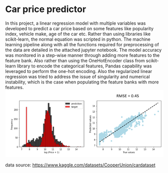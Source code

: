 # Car price predictor

In this project, a linear regression model with multiple variables was developed to predict a car price based on some features like popularity index, vehicle make, age of the car etc. Rather than using libraries like scikit-learn, the normal equation was scripted in python. The machine learning pipeline along with all the functions required for preprocessing of the data are detailed in the attached jupyter notebook. The model accuracy was monitored in a step-wise manner through adding more features to the feature bank. Also rather than using the OneHotEncoder class from scikit-learn library to encode the categorical features, Pandas capability was leveraged to perform the one-hot encoding. Also the regularized linear regression was tried to address the issue of singularity and numerical instability, which is the case when populating the feature banks with more features. 
![](https://raw.githubusercontent.com/DanialArab/images/main/ML_bookcamp/car_price_predictor.PNG)

data source: https://www.kaggle.com/datasets/CooperUnion/cardataset
